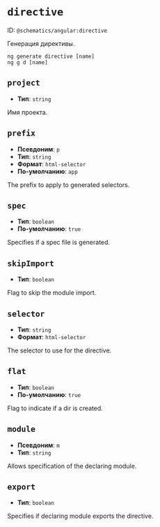 # `directive`

ID: `@schematics/angular:directive`

Генерация директивы.

```
ng generate directive [name]
ng g d [name]
```

## `project`

* **Тип**: `string`

Имя проекта.


## `prefix`

* **Псевдоним**: `p`
* **Тип**: `string`
* **Формат**: `html-selector`
* **По-умолчанию**: `app`

The prefix to apply to generated selectors.


## `spec`

* **Тип**: `boolean`
* **По-умолчанию**: `true`

Specifies if a spec file is generated.


## `skipImport`

* **Тип**: `boolean`

Flag to skip the module import.


## `selector`

* **Тип**: `string`
* **Формат**: `html-selector`

The selector to use for the directive.


## `flat`

* **Тип**: `boolean`
* **По-умолчанию**: `true`

Flag to indicate if a dir is created.


## `module`

* **Псевдоним**: `m`
* **Тип**: `string`

Allows specification of the declaring module.


## `export`

* **Тип**: `boolean`

Specifies if declaring module exports the directive.

